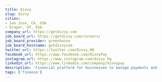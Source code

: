 ```yaml
---
title: Divvy
slug: divvy
cities:
- San Jose, CA, USA
- Draper, UT, USA
company_url: https://getdivvy.com
job_board_url: https://getdivvy.com/careers/
job_board_provider: greenhouse
job_board_hostname: getdivvycom
twitter_url: https://twitter.com/Divvy_HQ
facebook_url: https://www.facebook.com/DivvyPay
instagram_url: https://www.instagram.com/divvy_hq
linkedin_url: https://www.linkedin.com/company/divvypay
description: 'Financial platform for businesses to manage payments and subscriptions, build strategic budgets, and eliminate expense reports.'
tags: ['finance']
---
```

